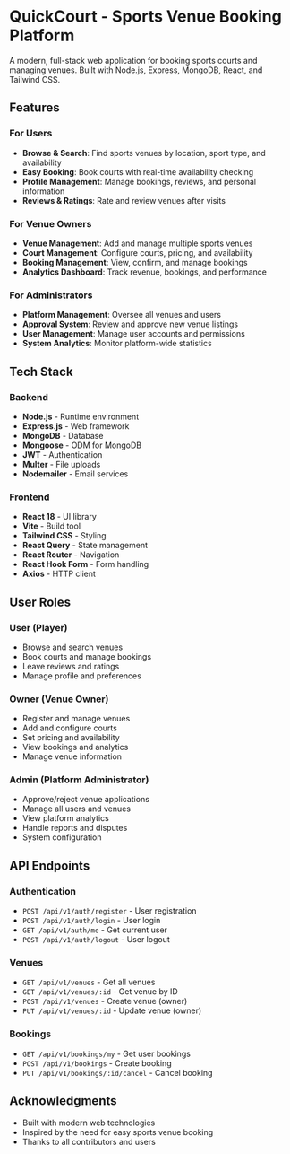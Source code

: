 # QuickCourt - Sports Venue Booking Platform

A modern, full-stack web application for booking sports courts and managing venues. Built with Node.js, Express, MongoDB, React, and Tailwind CSS.

## Features

### For Users
- **Browse & Search**: Find sports venues by location, sport type, and availability
- **Easy Booking**: Book courts with real-time availability checking
- **Profile Management**: Manage bookings, reviews, and personal information
- **Reviews & Ratings**: Rate and review venues after visits

### For Venue Owners
- **Venue Management**: Add and manage multiple sports venues
- **Court Management**: Configure courts, pricing, and availability
- **Booking Management**: View, confirm, and manage bookings
- **Analytics Dashboard**: Track revenue, bookings, and performance

### For Administrators
- **Platform Management**: Oversee all venues and users
- **Approval System**: Review and approve new venue listings
- **User Management**: Manage user accounts and permissions
- **System Analytics**: Monitor platform-wide statistics

## Tech Stack

### Backend
- **Node.js** - Runtime environment
- **Express.js** - Web framework
- **MongoDB** - Database
- **Mongoose** - ODM for MongoDB
- **JWT** - Authentication
- **Multer** - File uploads
- **Nodemailer** - Email services

### Frontend
- **React 18** - UI library
- **Vite** - Build tool
- **Tailwind CSS** - Styling
- **React Query** - State management
- **React Router** - Navigation
- **React Hook Form** - Form handling
- **Axios** - HTTP client



## User Roles

### User (Player)
- Browse and search venues
- Book courts and manage bookings
- Leave reviews and ratings
- Manage profile and preferences

### Owner (Venue Owner)
- Register and manage venues
- Add and configure courts
- Set pricing and availability
- View bookings and analytics
- Manage venue information

### Admin (Platform Administrator)
- Approve/reject venue applications
- Manage all users and venues
- View platform analytics
- Handle reports and disputes
- System configuration

## API Endpoints

### Authentication
- `POST /api/v1/auth/register` - User registration
- `POST /api/v1/auth/login` - User login
- `GET /api/v1/auth/me` - Get current user
- `POST /api/v1/auth/logout` - User logout

### Venues
- `GET /api/v1/venues` - Get all venues
- `GET /api/v1/venues/:id` - Get venue by ID
- `POST /api/v1/venues` - Create venue (owner)
- `PUT /api/v1/venues/:id` - Update venue (owner)

### Bookings
- `GET /api/v1/bookings/my` - Get user bookings
- `POST /api/v1/bookings` - Create booking
- `PUT /api/v1/bookings/:id/cancel` - Cancel booking

## Acknowledgments

- Built with modern web technologies
- Inspired by the need for easy sports venue booking
- Thanks to all contributors and users
